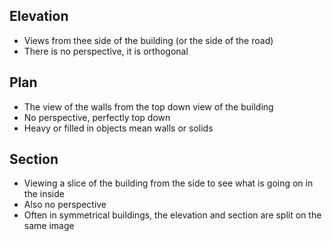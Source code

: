 ## Elevation
- Views from thee side of the building (or the side of the road)
- There is no perspective, it is orthogonal

## Plan
- The view of the walls from the top down view of the building
- No perspective, perfectly top down
- Heavy or filled in objects mean walls or solids

## Section
- Viewing a slice of the building from the side to see what is going on in the inside
- Also no perspective
- Often in symmetrical buildings, the elevation and section are split on the same image

